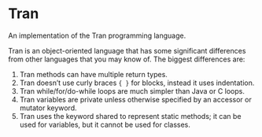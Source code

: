 # Tran

An implementation of the Tran programming language.

Tran is an object-oriented language that has some significant differences from other languages that you may know of. The biggest differences are:

1. Tran methods can have multiple return types.
2. Tran doesn’t use curly braces `{ }` for blocks, instead it uses indentation.
3. Tran while/for/do-while loops are much simpler than Java or C loops.
4. Tran variables are private unless otherwise specified by an accessor or mutator keyword.
5. Tran uses the keyword shared to represent static methods; it can be used for variables, but it cannot be used for classes.
